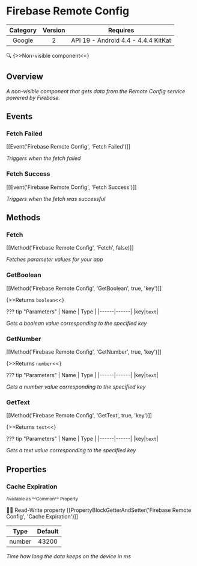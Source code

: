 # Firebase Remote Config

| Category | Version | Requires |
|:--------:|:-------:|:--------:|
|Google|2|API 19 - Android 4.4 - 4.4.4 KitKat|

:mag: {>>Non-visible component<<}

## Overview

_A non-visible component that gets data from the Remote Config service powered by Firebase._

## Events

### Fetch Failed

[[Event('Firebase Remote Config', 'Fetch Failed')]]

_Triggers when the fetch failed_

### Fetch Success

[[Event('Firebase Remote Config', 'Fetch Success')]]

_Triggers when the fetch was successful_

## Methods

### Fetch

[[Method('Firebase Remote Config', 'Fetch', false)]]

_Fetches parameter values for your app_

### GetBoolean

[[Method('Firebase Remote Config', 'GetBoolean', true, 'key')]]

{>>Returns `boolean`<<}

??? tip "Parameters"
    | Name | Type |
    |------|------|
    |key|`text`|


_Gets a boolean value corresponding to the specified key_

### GetNumber

[[Method('Firebase Remote Config', 'GetNumber', true, 'key')]]

{>>Returns `number`<<}

??? tip "Parameters"
    | Name | Type |
    |------|------|
    |key|`text`|


_Gets a number value corresponding to the specified key_

### GetText

[[Method('Firebase Remote Config', 'GetText', true, 'key')]]

{>>Returns `text`<<}

??? tip "Parameters"
    | Name | Type |
    |------|------|
    |key|`text`|


_Gets a text value corresponding to the specified key_

## Properties

### Cache Expiration

<small>Available as ^^Common^^ Property</small>

:eyes::pencil: Read-Write property
[[PropertyBlockGetterAndSetter('Firebase Remote Config', 'Cache Expiration')]]

| Type | Default |
|:----:|:-------:|
|number|43200|

_Time how long the data keeps on the device in ms_